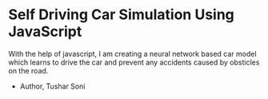 # Self Driving Car Simulation Using JavaScript
With the help of javascript, I am creating a neural network based car model which learns to drive the car and prevent any accidents caused by obsticles on the road.
<br>
- Author, Tushar Soni 